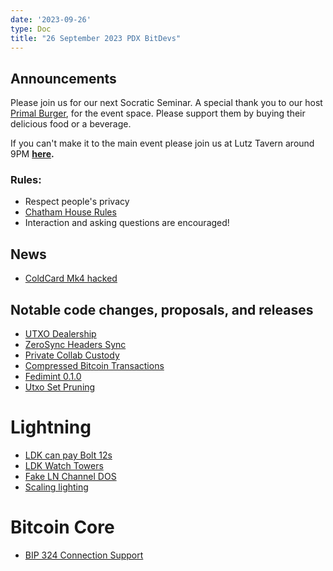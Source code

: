 ```yaml
---
date: '2023-09-26'
type: Doc
title: "26 September 2023 PDX BitDevs"
---
```


## Announcements

Please join us for our next Socratic Seminar. A special thank you to our host <a href="https://dicksprimalburger.com/" data-no-summary>Primal Burger</a>, for the event space. Please support them by buying their delicious food or a beverage.

If you can't make it to the main event please join us at Lutz Tavern around 9PM **<a href="https://www.lutztavern.com/" data-no-summary>here</a>.**

### Rules:
- Respect people's privacy
- [Chatham House Rules](https://www.chathamhouse.org/about-us/chatham-house-rule)
- Interaction and asking questions are encouraged!

## News

- [ColdCard Mk4 hacked](https://blog.coinkite.com/donjon-faults-2023/)

## Notable code changes, proposals, and releases

- [UTXO Dealership](https://github.com/supertestnet/utxo-dealership)
- [ZeroSync Headers Sync](https://twitter.com/roasbeef/status/1700598667546419552)
- [Private Collab Custody](https://gist.github.com/nickfarrow/4be776782bce0c12cca523cbc203fb9d/)
- [Compressed Bitcoin Transactions](https://bitcoinops.org/en/newsletters/2023/09/06/#bitcoin-transaction-compression)
- [Fedimint 0.1.0](https://github.com/fedimint/fedimint/releases/tag/v0.1.0)
- [Utxo Set Pruning](https://github.com/bitcoin/bitcoin/pull/28400#issuecomment-1735100808)

# Lightning

- [LDK can pay Bolt 12s](https://github.com/lightningdevkit/rust-lightning/pull/2371)
- [LDK Watch Towers](https://github.com/lightningdevkit/rust-lightning/pull/2337)
- [Fake LN Channel DOS](https://morehouse.github.io/lightning/fake-channel-dos/)
- [Scaling lighting](https://github.com/scaling-lightning/scaling-lightning)

# Bitcoin Core

- [BIP 324 Connection Support](https://github.com/bitcoin/bitcoin/pull/28196)
